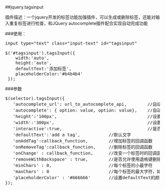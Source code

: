 ##jquery.tagsinput

插件描述：一个jquery开发的标签功能加强插件，可以生成或删除标签，还能对输入重复标签进行检查，和JQuery autocomplete插件配合实现自动完成功能


###使用：

<pre>
input type="text" class="input-text" id="tagsinput"

$('#tagsinput').tagsInput({
    width:'auto', 
    height:'auto', 
    defaultText:'添加标签',  
    placeholderColor:'#b4b4b4'
 });
</pre>


###参数

<pre>
$(selector).tagsInput({
   'autocomplete_url': url_to_autocomplete_api,        //自动完成插件的文件地址，demo里有说明
   'autocomplete': { option: value, option: value},    //自动完成插件的参数，demo有说明
   'height':'100px',                                   //设置高度
   'width':'300px',                                    //设置宽度
   'interactive':true,                                 //是否允许添加标签，false为阻止
   'defaultText':'add a tag',           //默认文字
   'onAddTag':callback_function,        //增加标签的回调函数
   'onRemoveTag':callback_function,     //删除标签的回调函数
   'onChange' : callback_function,      //改变一个标签时的回调函数
   'removeWithBackspace' : true,        //是否允许使用退格键删除前面的标签，false为阻止
   'minChars' : 0,                      //每个标签的小最字符
   'maxChars' : 0                       //每个标签的最大字符，如果不设置或者为0，就是无限大
   'placeholderColor' : '#666666'       //设置defaultText的颜色
});
</pre>

